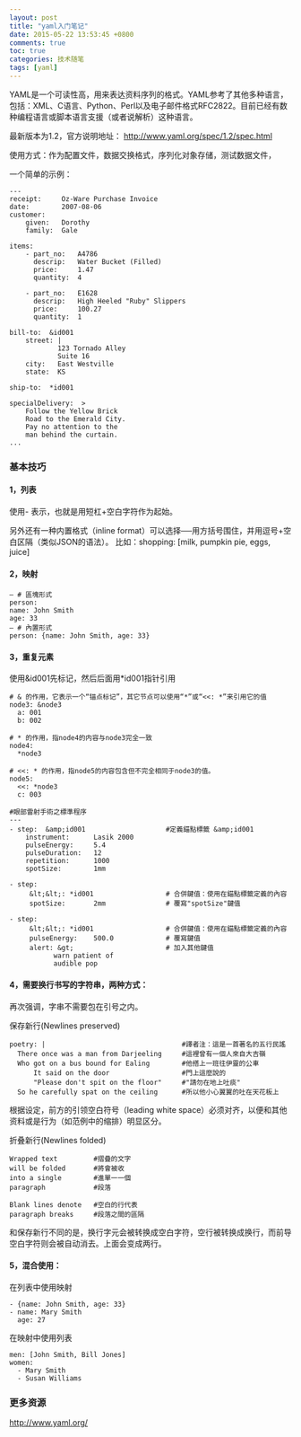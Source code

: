 ```yaml
---
layout: post
title: "yaml入门笔记"
date: 2015-05-22 13:53:45 +0800
comments: true
toc: true
categories: 技术随笔
tags: [yaml]
---
```


YAML是一个可读性高，用来表达资料序列的格式。YAML参考了其他多种语言，包括：XML、C语言、Python、Perl以及电子邮件格式RFC2822。目前已经有数种编程语言或脚本语言支援（或者说解析）这种语言。

最新版本为1.2，官方说明地址： <http://www.yaml.org/spec/1.2/spec.html>

使用方式：作为配置文件，数据交换格式，序列化对象存储，测试数据文件，

一个简单的示例：<!--more-->
```
---
receipt:     Oz-Ware Purchase Invoice
date:        2007-08-06
customer:
    given:   Dorothy
    family:  Gale

items:
    - part_no:   A4786
      descrip:   Water Bucket (Filled)
      price:     1.47
      quantity:  4

    - part_no:   E1628
      descrip:   High Heeled "Ruby" Slippers
      price:     100.27
      quantity:  1

bill-to:  &id001
    street: |
            123 Tornado Alley
            Suite 16
    city:   East Westville
    state:  KS

ship-to:  *id001

specialDelivery:  >
    Follow the Yellow Brick
    Road to the Emerald City.
    Pay no attention to the
    man behind the curtain.
...
```

### 基本技巧

#### 1，列表

使用- 表示，也就是用短杠+空白字符作为起始。

另外还有一种内置格式（inline format）可以选择──用方括号围住，并用逗号+空白区隔（类似JSON的语法）。
比如：shopping: [milk, pumpkin pie, eggs, juice]

#### 2，映射
```
— # 區塊形式
person:
name: John Smith
age: 33
— # 內置形式
person: {name: John Smith, age: 33}
```

#### 3，重复元素

使用&id001先标记，然后后面用*id001指针引用
```
# & 的作用，它表示一个“锚点标记”，其它节点可以使用“*”或“<<: *”来引用它的值
node3: &node3
  a: 001
  b: 002

# * 的作用，指node4的内容与node3完全一致
node4:
  *node3

# <<: * 的作用，指node5的内容包含但不完全相同于node3的值。
node5:
  <<: *node3
  c: 003

#眼部雷射手術之標準程序
---
- step:  &amp;id001                    #定義錨點標籤 &amp;id001
    instrument:      Lasik 2000
    pulseEnergy:     5.4
    pulseDuration:   12
    repetition:      1000
    spotSize:        1mm

- step:
     &lt;&lt;: *id001                  # 合併鍵值：使用在錨點標籤定義的內容
     spotSize:       2mm               # 覆寫"spotSize"鍵值

- step:
     &lt;&lt;: *id001                  # 合併鍵值：使用在錨點標籤定義的內容
     pulseEnergy:    500.0             # 覆寫鍵值
     alert: &gt;                       # 加入其他鍵值
           warn patient of
           audible pop
```

#### 4，需要换行书写的字符串，两种方式：

再次强调，字串不需要包在引号之内。

保存新行(Newlines preserved)
```
poetry: |                                  #譯者注：這是一首著名的五行民謠
  There once was a man from Darjeeling     #這裡曾有一個人來自大吉嶺
  Who got on a bus bound for Ealing        #他搭上一班往伊靈的公車
      It said on the door                  #門上這麼說的
      "Please don't spit on the floor"     #"請勿在地上吐痰"
  So he carefully spat on the ceiling      #所以他小心翼翼的吐在天花板上
```

根据设定，前方的引领空白符号（leading white space）必须对齐，以便和其他资料或是行为（如范例中的缩排）明显区分。

折叠新行(Newlines folded)
```
Wrapped text         #摺疊的文字
will be folded       #將會被收
into a single        #進單一一個
paragraph            #段落

Blank lines denote   #空白的行代表
paragraph breaks     #段落之間的區隔
```

和保存新行不同的是，换行字元会被转换成空白字符，空行被转换成换行，而前导空白字符则会被自动消去。上面会变成两行。

#### 5，混合使用：

在列表中使用映射
```
- {name: John Smith, age: 33}
- name: Mary Smith
  age: 27
```

在映射中使用列表
```
men: [John Smith, Bill Jones]
women:
  - Mary Smith
  - Susan Williams
```

### 更多资源

<http://www.yaml.org/>
